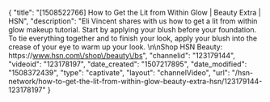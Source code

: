 {
    "title": "[1508522766] How to Get the Lit from Within Glow | Beauty Extra | HSN",
    "description": "Eli Vincent shares with us how to get a lit from within glow makeup tutorial. Start by applying your blush before your foundation. To tie everything together and to finish your look, apply your blush into the crease of your eye to warm up your look. \n\nShop HSN Beauty: https:\/\/www.hsn.com\/shop\/beauty\/bs",
    "channelid": "123179144",
    "videoid": "123178197",
    "date_created": "1507217895",
    "date_modified": "1508372439",
    "type": "captivate",
    "layout": "channelVideo",
    "url": "\/hsn-network\/how-to-get-the-lit-from-within-glow-beauty-extra-hsn\/123179144-123178197"
}